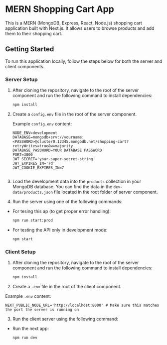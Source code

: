 # MERN Shopping Cart App

This is a MERN (MongoDB, Express, React, Node.js) shopping cart application built with Next.js. It allows users to browse products and add them to their shopping cart.

## Getting Started

To run this application locally, follow the steps below for both the server and client components.

### Server Setup

1. After cloning the repository, navigate to the root of the server component and run the following command to install dependencies:
   ```bash
   npm install

2. Create a `config.env` file in the root of the server component.

   Example `config.env` content:
   ```env
   NODE_ENV=development
   DATABASE=mongodb+srv://yourname:<PASSWORD>@cluster0.12345.mongodb.net/shopping-cart?retryWrites=true&w=majority
   DATABASE_PASSWORD=YOUR DATABASE PASSWORD
   PORT=3000
   JWT_SECRET='your-super-secret-string'
   JWT_EXPIRES_IN='7d'
   JWT_COOKIE_EXPIRES_IN=7


3. Load the development data into the `products` collection in your MongoDB database. You can find the data in the `dev-data/products.json` file located in the root folder of server component.

4. Run the server using one of the following commands:
- For tesing this ap (to get proper error handling):
  ```bash
  npm run start:prod
  
- For testing the API only in development mode:
  ```bash
  npm start

### Client Setup

1. After cloning the repository, navigate to the root of the server component and run the following command to install dependencies:
   ```bash
   npm install

2. Create a `.env` file in the root of the client component.

Example `.env` content:
```env
NEXT_PUBLIC_NODE_URL='http://localhost:8000' # Make sure this matches the port the server is running on
```

3. Run the client server using the following command:
-  Run the next app:
   ```bash
   npm run dev

